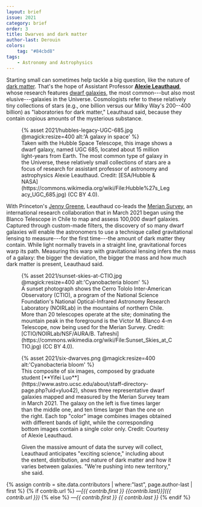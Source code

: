 ```yaml
---
layout: brief
issue: 2021
category: brief
order: 3
title: Dwarves and dark matter
author-last: Derouin
colors:
    tag: "#84cbd8"
tags:
    - Astronomy and Astrophysics
---
```

Starting small can sometimes help tackle a big question, like the nature of [dark matter](https://www.space.com/20930-dark-matter.html). That's the hope of Assistant Professor [**Alexie Leauthaud**](https://alexie.sites.ucsc.edu/), whose research features [dwarf galaxies](https://www.cosmotography.com/images/dwarf_galaxy_dark_matter.html), the most common---but also most elusive---galaxies in the Universe. Cosmologists refer to these relatively tiny collections of stars (e.g., one billion versus our Milky Way's 200--400 billion) as "laboratories for dark matter," Leauthaud said, because they contain copious amounts of the mysterious substance.
<figure class="right" style="width:400px">
  {% asset 2021/hubbles-legacy-UGC-685.jpg @magick:resize=400 alt:'A galaxy in space' %}<figcaption markdown="span">Taken with the Hubble Space Telescope, this image shows a dwarf galaxy, named UGC 685, located about 15 million light-years from Earth. The most common type of galaxy in the Universe, these relatively small collections of stars are a focus of research for assistant professor of astronomy and astrophysics Alexie Leauthaud. Credit: [ESA/Hubble & NASA](https://commons.wikimedia.org/wiki/File:Hubble%27s_Legacy_UGC_685.jpg) (CC BY 4.0).
  </figcaption>
</figure>

With Princeton's [Jenny Greene](https://web.astro.princeton.edu/people/jenny-greene), Leauthaud co-leads the [Merian Survey](https://merian.sites.ucsc.edu/), an international research collaboration that in March 2021 began using the Blanco Telescope in Chile to map and assess 100,000 dwarf galaxies. Captured through custom-made filters, the discovery of so many dwarf galaxies will enable the astronomers to use a technique called gravitational lensing to measure---for the first time---the amount of dark matter they contain. While light normally travels in a straight line, gravitational forces warp its path. Measuring this warp with gravitational lensing infers the mass of a galaxy: the bigger the deviation, the bigger the mass and how much dark matter is present, Leauthaud said.
<figure class="right" style="width:400px">
  {% asset 2021/sunset-skies-at-CTIO.jpg @magick:resize=400 alt:'Cyanobacteria bloom' %}<figcaption markdown="span">A sunset photograph shows the Cerro Tololo Inter-American Observatory (CTIO), a program of the National Science Foundation's National Optical-Infrared Astronomy Research Laboratory (NOIRLab) in the mountains of northern Chile. More than 20 telescopes operate at the site; dominating the mountain peak in the foreground is the Víctor M. Blanco 4-m Telescope, now being used for the Merian Survey. Credit: [CTIO/NOIRLab/NSF/AURA/B. Tafreshi](https://commons.wikimedia.org/wiki/File:Sunset_Skies_at_CTIO.jpg) (CC BY 4.0).
  </figcaption>
</figure>

<figure style="width:400px">
  {% asset 2021/six-dwarves.png @magick:resize=400 alt:'Cyanobacteria bloom' %}<figcaption markdown="span">This composite of six images, composed by graduate student [**Yifei Luo**](https://www.astro.ucsc.edu/about/staff-directory-page.php?uid=yluo42), shows three representative dwarf galaxies mapped and measured by the Merian Survey team in March 2021. The galaxy on the left is five times larger than the middle one, and ten times larger than the one on the right. Each top "color" image combines images obtained with different bands of light, while the corresponding bottom images contain a single color only. Credit: Courtesy of Alexie Leauthaud.

Given the massive amount of data the survey will collect, Leauthaud anticipates "exciting science," including about the extent, distribution, and nature of dark matter and how it varies between galaxies. "We're pushing into new territory," she said.
  </figcaption>
</figure>

{% assign contrib = site.data.contributors | where:"last", page.author-last | first %}
{% if contrib.url %}
*&mdash;[{{ contrib.first }} {{contrib.last}}]({{ contrib.url }})*
{% else %}
*&mdash;{{ contrib.first }} {{ contrib.last }}*
{% endif %}
